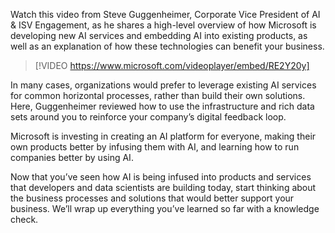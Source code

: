 Watch this video from Steve Guggenheimer, Corporate Vice President of AI & ISV Engagement, as he shares a high-level overview of how Microsoft is developing new AI services and embedding AI into existing products, as well as an explanation of how these technologies can benefit your business.

> [!VIDEO https://www.microsoft.com/videoplayer/embed/RE2Y20y]

In many cases, organizations would prefer to leverage existing AI services for common horizontal processes, rather than build their own solutions. Here, Guggenheimer reviewed how to use the infrastructure and rich data sets around you to reinforce your company’s digital feedback loop.

Microsoft is investing in creating an AI platform for everyone, making their own products better by infusing them with AI, and learning how to run companies better by using AI.

Now that you’ve seen how AI is being infused into products and services that developers and data scientists are building today, start thinking about the business processes and solutions that would better support your business. We’ll wrap up everything you’ve learned so far with a knowledge check.

